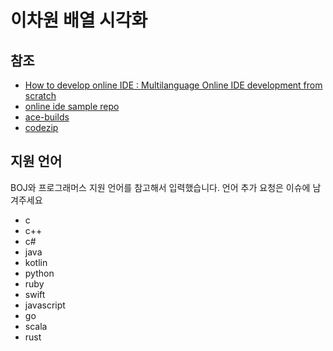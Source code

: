 # 이차원 배열 시각화

## 참조

- [How to develop online IDE : Multilanguage Online IDE development from scratch](https://youtu.be/k49ZR3hRMzA)
- [online ide sample repo](https://github.com/kousik19/online-ide)
- [ace-builds](https://github.com/ajaxorg/ace-builds)
- [codezip](https://github.com/carpfishz/codezip)

## 지원 언어

BOJ와 프로그래머스 지원 언어를 참고해서 입력했습니다. 언어 추가 요청은 이슈에 남겨주세요

- c
- c++
- c#
- java
- kotlin
- python
- ruby
- swift
- javascript
- go
- scala
- rust
